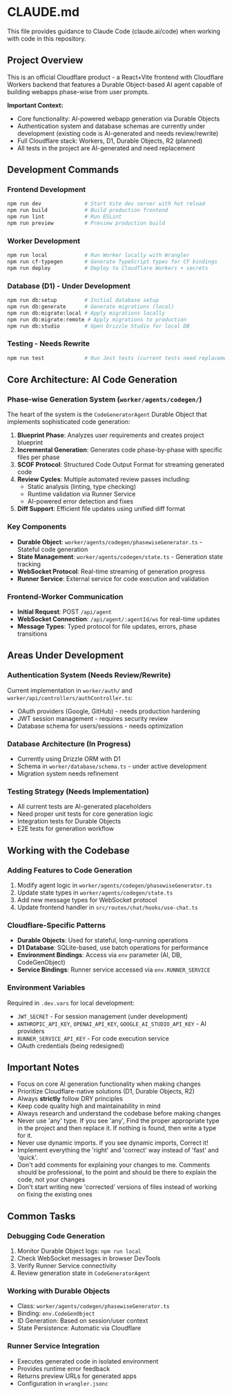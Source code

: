# CLAUDE.md

This file provides guidance to Claude Code (claude.ai/code) when working with code in this repository.

## Project Overview

This is an official Cloudflare product - a React+Vite frontend with Cloudflare Workers backend that features a Durable Object-based AI agent capable of building webapps phase-wise from user prompts.

**Important Context:**

- Core functionality: AI-powered webapp generation via Durable Objects
- Authentication system and database schemas are currently under development (existing code is AI-generated and needs review/rewrite)
- Full Cloudflare stack: Workers, D1, Durable Objects, R2 (planned)
- All tests in the project are AI-generated and need replacement

## Development Commands

### Frontend Development

```bash
npm run dev              # Start Vite dev server with hot reload
npm run build            # Build production frontend
npm run lint             # Run ESLint
npm run preview          # Preview production build
```

### Worker Development

```bash
npm run local            # Run Worker locally with Wrangler
npm run cf-typegen       # Generate TypeScript types for CF bindings
npm run deploy           # Deploy to Cloudflare Workers + secrets
```

### Database (D1) - Under Development

```bash
npm run db:setup         # Initial database setup
npm run db:generate      # Generate migrations (local)
npm run db:migrate:local # Apply migrations locally
npm run db:migrate:remote # Apply migrations to production
npm run db:studio        # Open Drizzle Studio for local DB
```

### Testing - Needs Rewrite

```bash
npm run test             # Run Jest tests (current tests need replacement)
```

## Core Architecture: AI Code Generation

### Phase-wise Generation System (`worker/agents/codegen/`)

The heart of the system is the `CodeGeneratorAgent` Durable Object that implements sophisticated code generation:

1. **Blueprint Phase**: Analyzes user requirements and creates project blueprint
2. **Incremental Generation**: Generates code phase-by-phase with specific files per phase
3. **SCOF Protocol**: Structured Code Output Format for streaming generated code
4. **Review Cycles**: Multiple automated review passes including:
    - Static analysis (linting, type checking)
    - Runtime validation via Runner Service
    - AI-powered error detection and fixes
5. **Diff Support**: Efficient file updates using unified diff format

### Key Components

- **Durable Object**: `worker/agents/codegen/phasewiseGenerator.ts` - Stateful code generation
- **State Management**: `worker/agents/codegen/state.ts` - Generation state tracking
- **WebSocket Protocol**: Real-time streaming of generation progress
- **Runner Service**: External service for code execution and validation

### Frontend-Worker Communication

- **Initial Request**: POST `/api/agent`
- **WebSocket Connection**: `/api/agent/:agentId/ws` for real-time updates
- **Message Types**: Typed protocol for file updates, errors, phase transitions

## Areas Under Development

### Authentication System (Needs Review/Rewrite)

Current implementation in `worker/auth/` and `worker/api/controllers/authController.ts`:

- OAuth providers (Google, GitHub) - needs production hardening
- JWT session management - requires security review
- Database schema for users/sessions - needs optimization

### Database Architecture (In Progress)

- Currently using Drizzle ORM with D1
- Schema in `worker/database/schema.ts` - under active development
- Migration system needs refinement

### Testing Strategy (Needs Implementation)

- All current tests are AI-generated placeholders
- Need proper unit tests for core generation logic
- Integration tests for Durable Objects
- E2E tests for generation workflow

## Working with the Codebase

### Adding Features to Code Generation

1. Modify agent logic in `worker/agents/codegen/phasewiseGenerator.ts`
2. Update state types in `worker/agents/codegen/state.ts`
3. Add new message types for WebSocket protocol
4. Update frontend handler in `src/routes/chat/hooks/use-chat.ts`

### Cloudflare-Specific Patterns

- **Durable Objects**: Used for stateful, long-running operations
- **D1 Database**: SQLite-based, use batch operations for performance
- **Environment Bindings**: Access via `env` parameter (AI, DB, CodeGenObject)
- **Service Bindings**: Runner service accessed via `env.RUNNER_SERVICE`

### Environment Variables

Required in `.dev.vars` for local development:

- `JWT_SECRET` - For session management (under development)
- `ANTHROPIC_API_KEY`, `OPENAI_API_KEY`, `GOOGLE_AI_STUDIO_API_KEY` - AI providers
- `RUNNER_SERVICE_API_KEY` - For code execution service
- OAuth credentials (being redesigned)

## Important Notes

- Focus on core AI generation functionality when making changes
- Prioritize Cloudflare-native solutions (D1, Durable Objects, R2)
- Always **strictly** follow DRY principles
- Keep code quality high and maintainability in mind
- Always research and understand the codebase before making changes
- Never use 'any' type. If you see 'any', Find the proper appropriate type in the project and then replace it. If nothing is found, then write a type for it.
- Never use dynamic imports. If you see dynamic imports, Correct it!
- Implement everything the 'right' and 'correct' way instead of 'fast' and 'quick'.
- Don't add comments for explaining your changes to me. Comments should be professional, to the point and should be there to explain the code, not your changes
- Don't start writing new 'corrected' versions of files instead of working on fixing the existing ones

## Common Tasks

### Debugging Code Generation

1. Monitor Durable Object logs: `npm run local`
2. Check WebSocket messages in browser DevTools
3. Verify Runner Service connectivity
4. Review generation state in `CodeGeneratorAgent`

### Working with Durable Objects

- Class: `worker/agents/codegen/phasewiseGenerator.ts`
- Binding: `env.CodeGenObject`
- ID Generation: Based on session/user context
- State Persistence: Automatic via Cloudflare

### Runner Service Integration

- Executes generated code in isolated environment
- Provides runtime error feedback
- Returns preview URLs for generated apps
- Configuration in `wrangler.jsonc`
